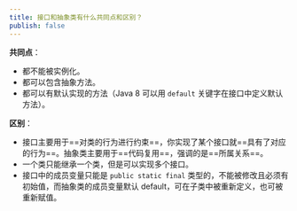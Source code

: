 ```yaml
---
title: 接口和抽象类有什么共同点和区别？
publish: false
---
```


**共同点**：

- 都不能被实例化。
- 都可以包含抽象方法。
- 都可以有默认实现的方法（Java 8 可以用 `default` 关键字在接口中定义默认方法）。

**区别**：

- 接口主要用于==对类的行为进行约束==，你实现了某个接口就==具有了对应的行为==。抽象类主要用于==代码复用==，强调的是==所属关系==。
- 一个类只能继承一个类，但是可以实现多个接口。
- 接口中的成员变量只能是 `public static final` 类型的，不能被修改且必须有初始值，而抽象类的成员变量默认 default，可在子类中被重新定义，也可被重新赋值。
